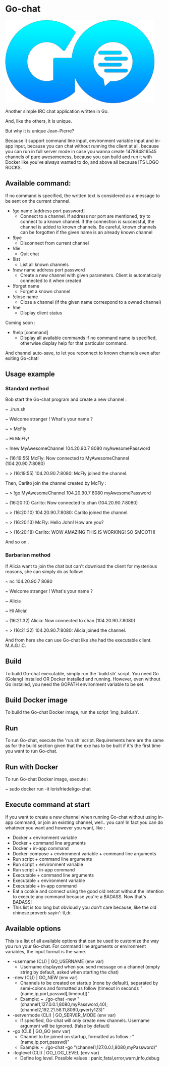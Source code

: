 # Go-chat

![Go chat logo](./images/go-chat.png)

Another simple IRC chat application written in Go.

And, like the others, it is unique.

But why it is unique Jean-Pierre?

Because it support command line input, environment variable input and in-app input, because you can chat without running the client at all, because you can run in full server mode in case you wanna create 147894816545 channels of pure awesomeness, because you can build and run it with Docker like you've always wanted to do, and above all because ITS LOGO ROCKS.

## Available command:
If no command is specified, the written text is considered as a message to be sent on the current channel.
 + !go name \[address port password\]
    + Connect to a channel. If address nor port are mentioned, try to connect to a known channel. If the connection is successful, the channel is added to known channels. Be careful, known channels can be forgotten if the given name is an already known channel
 + !bye
    + Disconnect from current channel
 + !die
    + Quit chat
 + !list
    + List all known channels
 + !new name address port password
    + Create a new channel with given parameters. Client is automatically connected to it when created
 + !forget name
    + Forget a known channel
 + !close name
    + Close a channel (if the given name correspond to a owned channel)
 + !me
    + Display client status

Coming soon :

 + !help \[command\]
    + Display all available commands if no command name is specified, otherwise display help for that particular command.

And channel auto-save, to let you reconnect to known channels even after exiting Go-chat!

## Usage example

### Standard method

Bob start the Go-chat program and create a new channel :

~ ./run.sh

~ Welcome stranger ! What's your name ?

~ > McFly

~ Hi McFly!

~ !new MyAwesomeChannel 104.20.90.7 8080 myAwesomePassword

~ (16:19:55) McFly: Now connected to MyAwesomeChannel (104.20.90.7:8080)

~ > (16:19:55) 104.20.90.7:8080: McFly joined the channel.


Then, Carlito join the channel created by McFly :

~ > !go MyAwesomeChannel 104.20.90.7 8080 myAwesomePassword

~ (16:20:10) Carlito: Now connected to chan (104.20.90.7:8080)

~ > (16:20:10) 104.20.90.7:8080: Carlito joined the channel.

~ > (16:20:13) McFly: Hello John! How are you?

~ > (16:20:18) Carlito: WOW AMAZING THIS IS WORKING! SO SMOOTH!

And so on..

### Barbarian method

If Alicia want to join the chat but can't download the client for mysterious reasons, she can simply do as follow:

~ nc 104.20.90.7 8080

~ Welcome stranger ! What's your name ?

~ Alicia

~ Hi Alicia!

~ (16:21:32) Alicia: Now connected to chan (104.20.90.7:8080)

~ > (16:21:32) 104.20.90.7:8080: Alicia joined the channel.

And from here she can use Go-chat like she had the executable client. M.A.G.I.C.

## Build

To build Go-chat executable, simply run the 'build.sh' script.
You need Go (Golang) installed OR Docker installed and running.
However, even without Go installed, you need the GOPATH environment variable to be set.

## Build Docker image

To build the Go-chat Docker image, run the script 'img_build.sh'.

## Run

To run Go-chat, execute the 'run.sh' script.
Requirements here are the same as for the build section given that the exe has to be built if it's the first time you want to run Go-chat.

## Run with Docker

To run Go-chat Docker image, execute :

~ sudo docker run -it lorisfriedel/go-chat

## Execute command at start

If you want to create a new channel when running Go-chat without using in-app command, or join an existing channel, well.. you can!
In fact you can do whatever you want and however you want, like :
 + Docker + environment variable
 + Docker + command line arguments
 + Docker + in-app command
 + Docker-compose + environment variable + command line arguments
 + Run script + command line arguments
 + Run script + environment variable
 + Run script + in-app command
 + Executable + command line arguments
 + Executable + environment variable
 + Executable + in-app command
 + Eat a cookie and connect using the good old netcat without the intention to execute any command because you're a BADASS. Now that's BADASS!
 + This list is too long but obviously you don't care because, like the old chinese proverb sayin': tl,dr.

## Available options
This is a list of all available options that can be used to customize the way you run your Go-chat. For command line arguments or environment variables, the input format is the same.
 + -username (CLI) | GO_USERNAME (env var)
    + Username displayed when you send message on a channel (empty string by default, asked when starting the chat)
 + -new (CLI) | GO_NEW (env var)
    + Channels to be created on startup (none by default), separated by semi-colons and formatted as follow (timeout in second): \"(name,ip,port,passwd\[,timeout\])\"
    + Example: ~ ./go-chat -new \"(channel1,127.0.0.1,8080,myPassword,40);(channel2,192.21.58.11,8090,qwerty123)\"
 + -servermode (CLI) | GO_SERVER_MODE (env var)
    + If specified, Go-chat will only create new channels. Username argument will be ignored. (false by default)
 + -go (CLI) | GO_GO (env var)
    + Channel to be joined on startup, formatted as follow : \"(name,ip,port,passwd)\"
    + Example: ~ ./go-chat -go \"(channel1,127.0.0.1,8080,myPassword)\"
 + -loglevel (CLI) | GO_LOG_LEVEL (env var)
    + Define log level. Possible values : panic,fatal,error,warn,info,debug